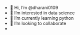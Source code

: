 - 👋 Hi, I’m @dharani0109
- 👀 I’m interested in data science
- 🌱 I’m currently learning python
- 💞️ I’m looking to collaborate
- 

<!---
dharani0109/dharani0109 is a ✨ special ✨ repository because its `README.md` (this file) appears on your GitHub profile.
You can click the Preview link to take a look at your changes.
--->
